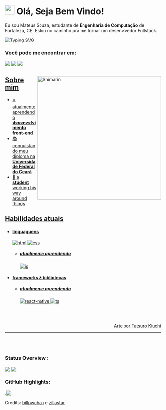 <h1><img src="https://emojis.slackmojis.com/emojis/images/1531849430/4246/blob-sunglasses.gif?1531849430" width="30"/> Olá, Seja Bem Vindo!</h1>

Eu sou Mateus Souza, estudante de <strong>Engenharia de Computação</strong> de Fortaleza, CE. Estou no caminho pra me tornar um desenvlvedor Fullstack.

[![Typing SVG](https://readme-typing-svg.demolab.com?font=Fira+Code&weight=700&duration=2010&pause=1000&color=FFFFFF&vCenter=true&width=435&lines=Apoiador+de+Software+Livre;Entusiasta+de+IA+e+Mundos+Virtuais;Apaixonado+por+programa%C3%A7%C3%A3o;Ainda+um+menino+cheio+de+sonhos)](https://git.io/typing-svg) 

### Você pode me encontrar em: 
<a href="mailto: mattwstech@gmail.com">
<img src="https://img.shields.io/badge/-mattwstech@gmail.com-7B83EB?&style=for-the-badge&logo=Microsoft-outlook&logoColor=white" ></a>  <a  href="https://www.instagram.com/teeusao/">   <img src="https://img.shields.io/badge/@teeusao_-%23E4405F.svg?&style=for-the-badge&logo=instagram&logoColor=white"></a>  <a href="https://www.linkedin.com/in/mateus-souza-754840203/"><img src="https://img.shields.io/badge/Mateus souza-%230077B5.svg?&style=for-the-badge&logo=linkedin&logoColor=white" ></a>  <a  href="https://www.billpwchan.com/">

<div>

<img align="right" width="400" alt="Shimarin" src="https://i.imgur.com/m1amVl0.jpg"/>

<h2> Sobre mim </h2>
  
- ⭐ atualmente aprendendo **desenvolvimento front-end**
- 📚 conquistando meu diploma na **Universidade Federal do Ceará**
- 👾 a **student** working his way around things
  
<h2> Habilidades atuais </h2>
  
- <h4> linguaguens </h4>
  <img src = "https://img.shields.io/badge/HTML5-E34F26?style=for-the-badge&logo=html5&logoColor=white" alt = "html" />
  <img src = "https://img.shields.io/badge/CSS3-1572B6?style=for-the-badge&logo=css3&logoColor=white" alt = "css" />
  
  - <h5> atualmente aprendendo </h5>
    <img src = "https://img.shields.io/badge/JavaScript-323330?style=for-the-badge&logo=javascript&logoColor=F7DF1E" alt = "js" />
    
  
- <h4> frameworks & bibliotecas </h4>
  
  - <h5> atualmente aprendendo </h5>
    <img src = "https://img.shields.io/badge/react_native-%2320232a.svg?style=for-the-badge&logo=react&logoColor=%2361DAFB" alt = "react-native" />
    <img src = "https://img.shields.io/badge/TypeScript-007ACC?style=for-the-badge&logo=typescript&logoColor=white" alt = "ts" />
  
  
  </br></br>
  
<div align="right">
<a href="https://scrapbox.io/tatsurokiuchi/">Arte por Tatsuro Kiuchi</a>
  </div>
  </div>

------
<br> <br>

### Status Overview :
<img align="center" src="https://github-readme-stats.vercel.app/api?username=billpwchan&show_icons=true&count_private=true&hide=stars&include_all_commits=false&theme=material-palenight" />
<img align="center" src="https://github-profile-trophy.vercel.app/?username=billpwchan&theme=dracula&no-bg=true&row=1"/>


### GitHub Highlights: 
<a href="">
  <img align="center" src=""/>
</a>
<a href="">
  <img align="center" src="https://github-readme-streak-stats.herokuapp.com?user=mateus-jesus&theme=solarized-light&locale=pt-br"/>
</a>

Credits: [billpwchan](https://github.com/billpwchan) e [zillastar](https://github.com/zillastar)
